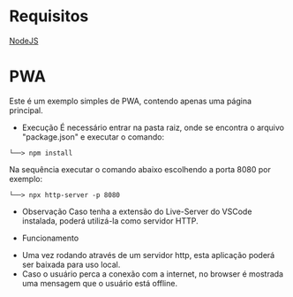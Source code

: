 # Requisitos
[NodeJS](https://nodejs.org/en)

# PWA
Este é um exemplo simples de PWA, contendo apenas uma página principal.

* Execução
É necessário entrar na pasta raiz, onde se encontra o arquivo "package.json" e executar o comando:
```
└──> npm install
```

Na sequência executar o comando abaixo escolhendo a porta 8080 por exemplo:
```
└──> npx http-server -p 8080
```

* Observação
Caso tenha a extensão do Live-Server do VSCode instalada, poderá utilizá-la como servidor HTTP.

* Funcionamento
- Uma vez rodando através de um servidor http, esta aplicação poderá ser baixada para uso local.
- Caso o usuário perca a conexão com a internet, no browser é mostrada uma mensagem que o usuário está offline.

